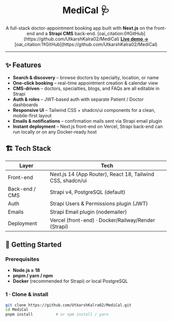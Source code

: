 <h1 align="center">MediCal 🩺</h1>

<div align="center">
A full-stack doctor-appointment booking app built with <b>Next.js</b> on the front-end and a <b>Strapi CMS</b> back-end. [oai_citation:0‡GitHub](https://github.com/UtkarshKalra02/MediCal)  
<a href="https://medi-cal-two.vercel.app" target="_blank"><b>Live demo →</b></a> [oai_citation:1‡GitHub](https://github.com/UtkarshKalra02/MediCal)
</div>

---

## ✨ Features
- **Search & discovery** – browse doctors by specialty, location, or name  
- **One-click booking** – real-time appointment creation & calendar view  
- **CMS-driven** – doctors, specialties, blogs, and FAQs are all editable in Strapi  
- **Auth & roles** – JWT-based auth with separate Patient / Doctor dashboards  
- **Responsive UI** – Tailwind CSS + shadcn/ui components for a clean, mobile-first layout  
- **Emails & notifications** – confirmation mails sent via Strapi email plugin  
- **Instant deployment** – Next.js front-end on Vercel, Strapi back-end can run locally or on any Docker-ready host


## 🏗️ Tech Stack
| Layer | Tech |
|-------|------|
| Front-end | Next.js 14 (App Router), React 18, Tailwind CSS, shadcn/ui |
| Back-end / CMS | Strapi v4, PostgreSQL (default) |
| Auth | Strapi Users & Permissions plugin (JWT) |
| Emails | Strapi Email plugin (nodemailer) |
| Deployment | Vercel (front-end) · Docker/Railway/Render (Strapi) |

## 🚀 Getting Started

### Prerequisites
- **Node.js ≥ 18**
- **pnpm / yarn / npm**
- **Docker** (recommended for Strapi) *or* local PostgreSQL

### 1 · Clone & install
```bash
git clone https://github.com/UtkarshKalra02/MediCal.git
cd MediCal
pnpm install          # or npm install / yarn
